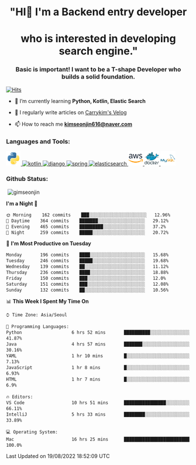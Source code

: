 <h1 align="center">"HI👋 I'm a Backend entry developer </h1>
<h1 align="center"> who is interested in developing search engine."</h1>
<h3 align="center">Basic is important! I want to be a T-shape Developer who builds a solid foundation.</h3>

[![Hits](https://hits.seeyoufarm.com/api/count/incr/badge.svg?url=https%3A%2F%2Fgithub.com%2Fgimseonjin&count_bg=%2318BFE5&title_bg=%23555555&icon=ko-fi.svg&icon_color=%23E7E7E7&title=hits&edge_flat=false)](https://hits.seeyoufarm.com)

- 🌱 I’m currently learning **Python, Kotlin, Elastic Search**

- 📝 I regularly write articles on [Carrykim's Velog](https://velog.io/@carrykim)

- 📫 How to reach me **kimseonjin616@naver.com**


<h3 align="left">Languages and Tools:</h3>
<p align="left"> 
 <a href="https://www.python.org" target="_blank" rel="noreferrer"> 
  <img src="https://raw.githubusercontent.com/devicons/devicon/master/icons/python/python-original.svg" alt="python" width="8%" height="8%"/> 
 </a> <a href="https://kotlinlang.org" target="_blank" rel="noreferrer"> <img src="https://www.vectorlogo.zone/logos/kotlinlang/kotlinlang-icon.svg" alt="kotlin" width="8%" height="8%"/> </a>   <a href="https://www.djangoproject.com/" target="_blank" rel="noreferrer"> <img src="https://cdn.worldvectorlogo.com/logos/django.svg" alt="django" width="6%" height="5%"/> </a>
<a href="https://spring.io/" target="_blank" rel="noreferrer"> <img src="https://www.vectorlogo.zone/logos/springio/springio-icon.svg" alt="spring" width="8%" height="8%"/> </a> <a href="https://www.elastic.co" target="_blank" rel="noreferrer"> <img src="https://www.vectorlogo.zone/logos/elastic/elastic-icon.svg" alt="elasticsearch" width="8%" height="8%"/> </a> <a href="https://aws.amazon.com" target="_blank" rel="noreferrer"> <img src="https://raw.githubusercontent.com/devicons/devicon/master/icons/amazonwebservices/amazonwebservices-original-wordmark.svg" alt="aws" width="8%" height="8%"/> </a> <a href="https://www.docker.com/" target="_blank" rel="noreferrer"> <img src="https://raw.githubusercontent.com/devicons/devicon/master/icons/docker/docker-original-wordmark.svg" alt="docker" width="8%" height="8%"/> </a>   
<a href="https://www.mysql.com/" target="_blank" rel="noreferrer"><img src="https://raw.githubusercontent.com/devicons/devicon/master/icons/mysql/mysql-original-wordmark.svg" alt="mysql" width="8%" height="8%"/> </a> </p>


<h3 align="left">Github Status:</h3>
<p align="left">
 <p>&nbsp;<img align="center" src="https://github-readme-stats.vercel.app/api?username=gimseonjin&show_icons=true&locale=en" alt="gimseonjin" /></p>
</p>


<!--START_SECTION:waka-->
**I'm a Night 🦉** 

```text
🌞 Morning    162 commits    ███░░░░░░░░░░░░░░░░░░░░░░   12.96% 
🌆 Daytime    364 commits    ███████░░░░░░░░░░░░░░░░░░   29.12% 
🌃 Evening    465 commits    █████████░░░░░░░░░░░░░░░░   37.2% 
🌙 Night      259 commits    █████░░░░░░░░░░░░░░░░░░░░   20.72%

```
📅 **I'm Most Productive on Tuesday** 

```text
Monday       196 commits    ████░░░░░░░░░░░░░░░░░░░░░   15.68% 
Tuesday      246 commits    █████░░░░░░░░░░░░░░░░░░░░   19.68% 
Wednesday    139 commits    ██░░░░░░░░░░░░░░░░░░░░░░░   11.12% 
Thursday     236 commits    ████░░░░░░░░░░░░░░░░░░░░░   18.88% 
Friday       150 commits    ███░░░░░░░░░░░░░░░░░░░░░░   12.0% 
Saturday     151 commits    ███░░░░░░░░░░░░░░░░░░░░░░   12.08% 
Sunday       132 commits    ██░░░░░░░░░░░░░░░░░░░░░░░   10.56%

```


📊 **This Week I Spent My Time On** 

```text
⌚︎ Time Zone: Asia/Seoul

💬 Programming Languages: 
Python                   6 hrs 52 mins       ██████████░░░░░░░░░░░░░░░   41.87% 
Java                     4 hrs 57 mins       ███████░░░░░░░░░░░░░░░░░░   30.16% 
YAML                     1 hr 10 mins        █░░░░░░░░░░░░░░░░░░░░░░░░   7.13% 
JavaScript               1 hr 8 mins         █░░░░░░░░░░░░░░░░░░░░░░░░   6.93% 
HTML                     1 hr 7 mins         █░░░░░░░░░░░░░░░░░░░░░░░░   6.9%

🔥 Editors: 
VS Code                  10 hrs 51 mins      ████████████████░░░░░░░░░   66.11% 
IntelliJ                 5 hrs 33 mins       ████████░░░░░░░░░░░░░░░░░   33.89%

💻 Operating System: 
Mac                      16 hrs 25 mins      █████████████████████████   100.0%

```


 Last Updated on 19/08/2022 18:52:09 UTC
<!--END_SECTION:waka-->
